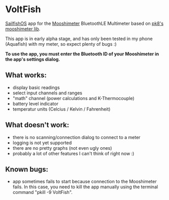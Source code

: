 # VoltFish
[SailfishOS](https://sailfishos.org/) app for the [Mooshimeter](https://moosh.im/mooshimeter/) BluetoothLE Multimeter based on [pk8's mooshimeter lib](https://github.com/pk8/mooshimeter-lib).

This app is in early alpha stage, and has only been tested in my phone (Aquafish) with my meter, so expect plenty of bugs :)

**To use the app, you must enter the Bluetooth ID of your Mooshimeter in the app's settings dialog.**


## What works:
* display basic readings
* select input channels and ranges
* "math" channel (power calculations and K-Thermocouple)
* battery level indicator
* temperatur units (Celcius / Kelvin / Fahrenheit)

## What doesn't work:
* there is no scanning/connection dialog to connect to a meter
* logging is not yet supported
* there are no pretty graphs (not even ugly ones)
* probably a lot of other features I can't think of right now :)

## Known bugs:
* app sometimes fails to start because connection to the Mooshimeter fails. In this case, you need to kill the app manually using the terminal command "pkill -9 VoltFish".
